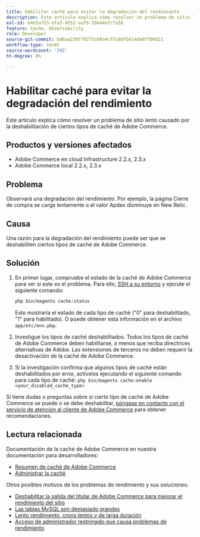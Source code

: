 ```yaml
---
title: Habilitar caché para evitar la degradación del rendimiento
description: Este artículo explica cómo resolver un problema de sitio lento causado por la deshabilitación de ciertos tipos de caché de Adobe Commerce.
exl-id: e4e5a753-efa3-4552-aaf6-28e44efcfa5b
feature: Cache, Observability
role: Developer
source-git-commit: bd6aa238ff8273c60a4cf5160fb614de6ff00d21
workflow-type: tm+mt
source-wordcount: '292'
ht-degree: 0%

---
```


# Habilitar caché para evitar la degradación del rendimiento

Este artículo explica cómo resolver un problema de sitio lento causado por la deshabilitación de ciertos tipos de caché de Adobe Commerce.

## Productos y versiones afectados

* Adobe Commerce en cloud Infrastructure 2.2.x, 2.3.x
* Adobe Commerce local 2.2.x, 2.3.x

## Problema

Observará una degradación del rendimiento. Por ejemplo, la página Cierre de compra se carga lentamente o el valor Apdex disminuye en New Relic.

## Causa

Una razón para la degradación del rendimiento puede ser que se deshabiliten ciertos tipos de caché de Adobe Commerce.

## Solución

1. En primer lugar, compruebe el estado de la caché de Adobe Commerce para ver si este es el problema. Para ello, [SSH a su entorno](https://experienceleague.adobe.com/en/docs/commerce-cloud-service/user-guide/develop/secure-connections#ssh) y ejecute el siguiente comando:

   ```bash
   php bin/magento cache:status
   ```

   Esto mostraría el estado de cada tipo de caché (&quot;0&quot; para deshabilitado, &quot;1&quot; para habilitado). O puede obtener esta información en el archivo `app/etc/env.php`.

1. Investigue los tipos de caché deshabilitados. Todos los tipos de caché de Adobe Commerce deben habilitarse, a menos que reciba directrices alternativas de Adobe. Las extensiones de terceros no deben requerir la desactivación de la caché de Adobe Commerce.
1. Si la investigación confirma que algunos tipos de caché están deshabilitados por error, actívelos ejecutando el siguiente comando para cada tipo de caché: `php bin/magento cache:enable <your_disabled_cache_type>`

Si tiene dudas o preguntas sobre si cierto tipo de caché de Adobe Commerce se puede o se debe deshabilitar, [póngase en contacto con el servicio de atención al cliente de Adobe Commerce](/help/help-center-guide/help-center/magento-help-center-user-guide.md#submit-ticket) para obtener recomendaciones.

## Lectura relacionada

Documentación de la caché de Adobe Commerce en nuestra documentación para desarrolladores:

* [Resumen de caché de Adobe Commerce](https://developer.adobe.com/commerce/frontend-core/guide/caching/)
* [Administrar la caché](https://experienceleague.adobe.com/en/docs/commerce-operations/configuration-guide/cli/manage-cache)

Otros posibles motivos de los problemas de rendimiento y sus soluciones:

* [Deshabilitar la salida del titular de Adobe Commerce para mejorar el rendimiento del sitio](https://experienceleague.adobe.com/en/docs/experience-cloud-kcs/kbarticles/ka-26909)
* [Las tablas MySQL son demasiado grandes](https://experienceleague.adobe.com/en/docs/experience-cloud-kcs/kbarticles/ka-26945)
* [Lento rendimiento, crons lentos y de larga duración](/help/troubleshooting/miscellaneous/slow-performance-slow-and-long-running-crons.md)
* [Acceso de administrador restringido que causa problemas de rendimiento](/help/troubleshooting/miscellaneous/restricted-admin-access-causing-performance-issues.md)
